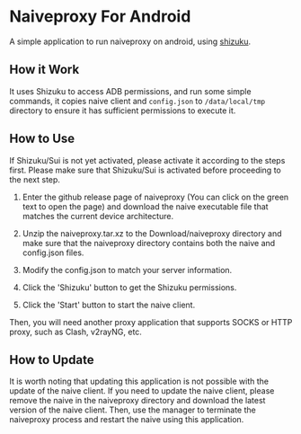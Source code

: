 # Naiveproxy For Android

A simple application to run naiveproxy on android, using [shizuku](https://github.com/RikkaApps/Shizuku). 



## How it Work

It uses Shizuku to access ADB permissions, and run some simple commands, it copies naive client and `config.json` to `/data/local/tmp` directory to ensure it has sufficient permissions to execute it.



## How to Use

If Shizuku/Sui is not yet activated, please activate it according to the steps first. Please make sure that Shizuku/Sui is activated before proceeding to the next step.

1. Enter the github release page of naiveproxy (You can click on the green text to open the page) and download the naive executable file that matches the current device architecture. 

2. Unzip the naiveproxy.tar.xz to the Download/naiveproxy directory and make sure that the naiveproxy directory contains both the naive and config.json files.

3. Modify the config.json to match your server information.
4. Click the 'Shizuku' button to get the Shizuku permissions.
5. Click the 'Start' button to start the naive client.

Then, you will need another proxy application that supports SOCKS or HTTP proxy, such as Clash, v2rayNG, etc.



## How to Update

It is worth noting that updating this application is not possible with the update of the naive client. If you need to update the naive client, please remove the naive in the naiveproxy directory and download the latest version of the naive client. Then, use the manager to terminate the naiveproxy process and restart the naive using this application.
